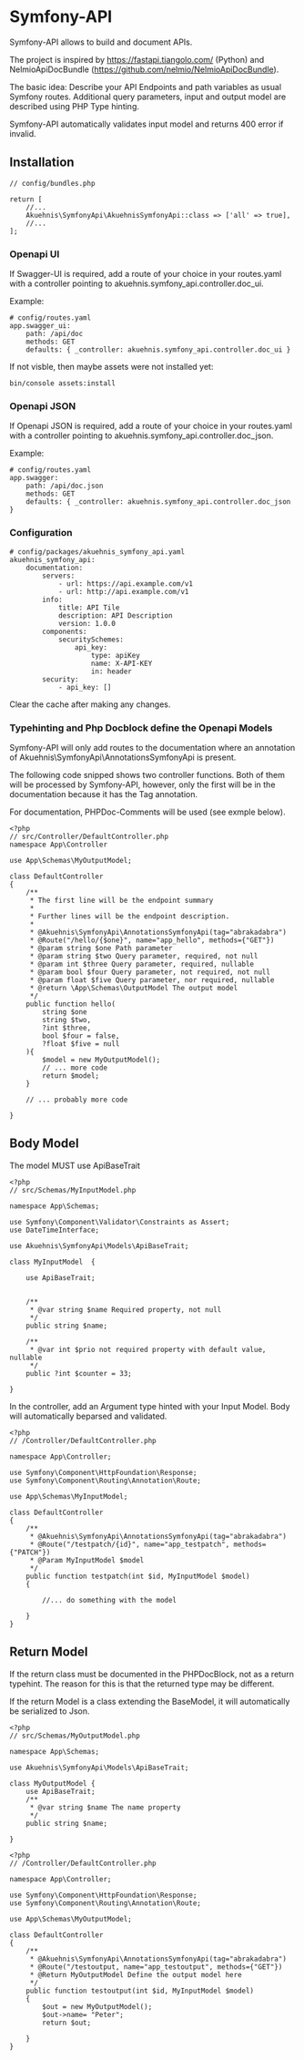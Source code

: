 # Symfony-API

Symfony-API allows to build and document APIs.

The project is inspired by https://fastapi.tiangolo.com/ (Python) and NelmioApiDocBundle (https://github.com/nelmio/NelmioApiDocBundle).

The basic idea: Describe your API Endpoints and path variables as usual Symfony routes. 
Additional query parameters, input and output model are described using PHP Type hinting.

Symfony-API automatically validates input model and returns 400 error if invalid.

## Installation

```
// config/bundles.php

return [
    //...
    Akuehnis\SymfonyApi\AkuehnisSymfonyApi::class => ['all' => true],
    //...
];

```

### Openapi UI

If Swagger-UI is required, add a route of your choice in your routes.yaml 
with a controller pointing to akuehnis.symfony_api.controller.doc_ui.

Example:

```
# config/routes.yaml
app.swagger_ui:
    path: /api/doc
    methods: GET
    defaults: { _controller: akuehnis.symfony_api.controller.doc_ui }

```

If not visble, then maybe assets were not installed yet:

```
bin/console assets:install
```

### Openapi JSON

If Openapi JSON is required, add a route of your choice in your routes.yaml 
with a controller pointing to akuehnis.symfony_api.controller.doc_json. 

Example: 

```
# config/routes.yaml
app.swagger:
    path: /api/doc.json
    methods: GET
    defaults: { _controller: akuehnis.symfony_api.controller.doc_json }
```

### Configuration

```
# config/packages/akuehnis_symfony_api.yaml
akuehnis_symfony_api:
    documentation:
        servers: 
            - url: https://api.example.com/v1
            - url: http://api.example.com/v1
        info:
            title: API Tile
            description: API Description
            version: 1.0.0
        components: 
            securitySchemes:
                api_key:
                    type: apiKey
                    name: X-API-KEY
                    in: header
        security:
            - api_key: [] 
```

Clear the cache after making any changes.

### Typehinting and Php Docblock define the Openapi Models

Symfony-API will only add routes to the documentation where an annotation of
Akuehnis\SymfonyApi\AnnotationsSymfonyApi is present.

The following code snipped shows two controller functions. Both of them will be processed by 
Symfony-API, however, only the first will be in the documentation because it has the 
Tag annotation.

For documentation, PHPDoc-Comments will be used (see exmple below).

```
<?php
// src/Controller/DefaultController.php
namespace App\Controller

use App\Schemas\MyOutputModel;

class DefaultController
{
    /**
     * The first line will be the endpoint summary
     * 
     * Further lines will be the endpoint description.
     *
     * @Akuehnis\SymfonyApi\AnnotationsSymfonyApi(tag="abrakadabra")
     * @Route("/hello/{$one}", name="app_hello", methods={"GET"})
     * @param string $one Path parameter
     * @param string $two Query parameter, required, not null
     * @param int $three Query parameter, required, nullable
     * @param bool $four Query parameter, not required, not null
     * @param float $five Query parameter, nor required, nullable
     * @return \App\Schemas\OutputModel The output model
     */
    public function hello(
        string $one
        string $two,
        ?int $three,
        bool $four = false,
        ?float $five = null
    ){
        $model = new MyOutputModel();
        // ... more code
        return $model;
    }

    // ... probably more code

}
```


## Body Model

The model MUST use ApiBaseTrait

```
<?php
// src/Schemas/MyInputModel.php

namespace App\Schemas;

use Symfony\Component\Validator\Constraints as Assert;
use DateTimeInterface;

use Akuehnis\SymfonyApi\Models\ApiBaseTrait;

class MyInputModel  {

    use ApiBaseTrait;


    /**
     * @var string $name Required property, not null
     */
    public string $name;

    /**
     * @var int $prio not required property with default value, nullable
     */
    public ?int $counter = 33;

}
```

In the controller, add an Argument type hinted with your Input Model. 
Body will automatically beparsed and validated.

```
<?php
// /Controller/DefaultController.php

namespace App\Controller;

use Symfony\Component\HttpFoundation\Response;
use Symfony\Component\Routing\Annotation\Route;

use App\Schemas\MyInputModel;

class DefaultController
{
    /**
     * @Akuehnis\SymfonyApi\AnnotationsSymfonyApi(tag="abrakadabra")
     * @Route("/testpatch/{id}", name="app_testpatch", methods={"PATCH"})
     * @Param MyInputModel $model 
     */
    public function testpatch(int $id, MyInputModel $model)
    {

        //... do something with the model

    }
}

```

## Return Model

If the return class must be documented in the PHPDocBlock, not as a return typehint. 
The reason for this is that the returned type may be different.

If the return Model is a class extending the BaseModel, it will automatically be serialized to Json.


```
<?php
// src/Schemas/MyOutputModel.php

namespace App\Schemas;

use Akuehnis\SymfonyApi\Models\ApiBaseTrait;

class MyOutputModel {
    use ApiBaseTrait;
    /**
     * @var string $name The name property
     */
    public string $name;

}
```

```
<?php
// /Controller/DefaultController.php

namespace App\Controller;

use Symfony\Component\HttpFoundation\Response;
use Symfony\Component\Routing\Annotation\Route;

use App\Schemas\MyOutputModel;

class DefaultController
{
    /**
     * @Akuehnis\SymfonyApi\AnnotationsSymfonyApi(tag="abrakadabra")
     * @Route("/testoutput, name="app_testoutput", methods={"GET"})
     * @Return MyOutputModel Define the output model here
     */
    public function testoutput(int $id, MyInputModel $model)
    {
        $out = new MyOutputModel();
        $out->name= "Peter";
        return $out;

    }
}

```


